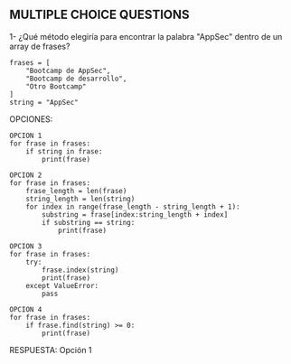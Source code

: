 ## MULTIPLE CHOICE QUESTIONS

1- ¿Qué método elegiría para encontrar la palabra "AppSec" dentro de un array de frases?

    frases = [
        "Bootcamp de AppSec",
        "Bootcamp de desarrollo",
        "Otro Bootcamp"
    ]
    string = "AppSec"

OPCIONES:

    OPCION 1
    for frase in frases:
        if string in frase:
            print(frase)
            
    OPCION 2
    for frase in frases:
        frase_length = len(frase)
        string_length = len(string)
        for index in range(frase_length - string_length + 1):
            substring = frase[index:string_length + index]
            if substring == string:
                print(frase)
                
    OPCION 3
    for frase in frases:
        try:
            frase.index(string)
            print(frase)
        except ValueError:
            pass
        
    OPCION 4
    for frase in frases:
        if frase.find(string) >= 0:
            print(frase)
     

RESPUESTA: Opción 1

